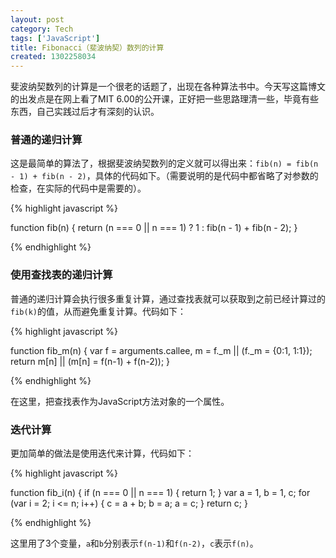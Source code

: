```yaml
---
layout: post
category: Tech
tags: ['JavaScript']
title: Fibonacci（斐波纳契）数列的计算
created: 1302258034
---
```

斐波纳契数列的计算是一个很老的话题了，出现在各种算法书中。今天写这篇博文的出发点是在网上看了MIT 6.00的公开课，正好把一些思路理清一些，毕竟有些东西，自己实践过后才有深刻的认识。

### 普通的递归计算

这是最简单的算法了，根据斐波纳契数列的定义就可以得出来：`fib(n) = fib(n - 1) + fib(n - 2)`，具体的代码如下。（需要说明的是代码中都省略了对参数的检查，在实际的代码中是需要的）。

{% highlight javascript %}

function fib(n) {
    return (n === 0 || n === 1) ? 1 : fib(n - 1) + fib(n - 2);
}

{% endhighlight %}


### 使用查找表的递归计算

普通的递归计算会执行很多重复计算，通过查找表就可以获取到之前已经计算过的`fib(k)`的值，从而避免重复计算。代码如下：

{% highlight javascript %}

function fib_m(n) {
    var f = arguments.callee, m = f._m || (f._m = {0:1, 1:1});
    return m[n] || (m[n] = f(n-1) + f(n-2));
}

{% endhighlight %}

在这里，把查找表作为JavaScript方法对象的一个属性。

### 迭代计算

更加简单的做法是使用迭代来计算，代码如下：

{% highlight javascript %}

function fib_i(n) {
    if (n === 0 || n === 1) { return 1; }
    var a = 1, b = 1, c;
    for (var i = 2; i &lt;= n; i++) {
        c = a + b;
        b = a;
        a = c;
    }
    return c;
}

{% endhighlight %}

这里用了3个变量，`a`和`b`分别表示`f(n-1)`和`f(n-2)`，`c`表示`f(n)`。
